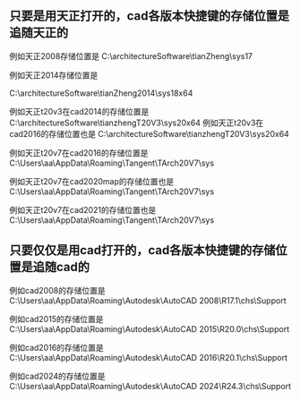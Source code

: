 ## 只要是用天正打开的，cad各版本快捷键的存储位置是追随天正的

例如天正2008存储位置是
C:\architectureSoftware\tianZheng\sys17


例如天正2014存储位置是

C:\architectureSoftware\tianZheng2014\sys18x64

例如天正t20v3在cad2014的存储位置是
C:\architectureSoftware\tianzhengT20V3\sys20x64
例如天正t20v3在cad2016的存储位置也是
C:\architectureSoftware\tianzhengT20V3\sys20x64

例如天正t20v7在cad2016的存储位置是
C:\Users\aa\AppData\Roaming\Tangent\TArch20V7\sys

例如天正t20v7在cad2020map的存储位置也是
C:\Users\aa\AppData\Roaming\Tangent\TArch20V7\sys

例如天正t20v7在cad2021的存储位置也是
C:\Users\aa\AppData\Roaming\Tangent\TArch20V7\sys

## 只要仅仅是用cad打开的，cad各版本快捷键的存储位置是追随cad的

例如cad2008的存储位置是
C:\Users\aa\AppData\Roaming\Autodesk\AutoCAD 2008\R17.1\chs\Support

例如cad2015的存储位置是
C:\Users\aa\AppData\Roaming\Autodesk\AutoCAD 2015\R20.0\chs\Support

例如cad2016的存储位置是
C:\Users\aa\AppData\Roaming\Autodesk\AutoCAD 2016\R20.1\chs\Support

例如cad2024的存储位置是
C:\Users\aa\AppData\Roaming\Autodesk\AutoCAD 2024\R24.3\chs\Support
